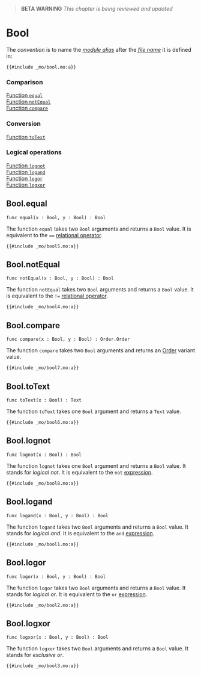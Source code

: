 > **BETA WARNING** _This chapter is being reviewed and updated_

# Bool

The _convention_ is to name the [_module alias_](/common-programming-concepts/modules.html#type-imports-and-renaming) after the [_file name_](/common-programming-concepts/modules.html#imports) it is defined in:

```motoko, run
{{#include _mo/bool.mo:a}}
```

### Comparison

[Function `equal`](#boolequal)  
[Function `notEqual`](#boolnotequal)  
[Function `compare`](#boolcompare)

### Conversion

[Function `toText`](#booltotext)

### Logical operations

[Function `lognot`](#boollognot)  
[Function `logand`](#boollogand)  
[Function `logor`](#boollogor)  
[Function `logxor`](#boollogxor)

## Bool.equal

```motoko
func equal(x : Bool, y : Bool) : Bool
```

The function `equal` takes two `Bool` arguments and returns a `Bool` value. It is equivalent to the `==` [relational operator](/common-programming-concepts/operators/relational-operators.html).

```motoko, run
{{#include _mo/bool5.mo:a}}
```

## Bool.notEqual

```motoko
func notEqual(x : Bool, y : Bool) : Bool
```

The function `notEqual` takes two `Bool` arguments and returns a `Bool` value. It is equivalent to the `!=` [relational operator](/common-programming-concepts/operators/relational-operators.html).

```motoko, run
{{#include _mo/bool4.mo:a}}
```

## Bool.compare

```motoko
func compare(x : Bool, y : Bool) : Order.Order
```

The function `compare` takes two `Bool` arguments and returns an [Order](/base-library/utils/order.html) variant value.

```motoko, run
{{#include _mo/bool7.mo:a}}
```

## Bool.toText

```motoko
func toText(x : Bool) : Text
```

The function `toText` takes one `Bool` argument and returns a `Text` value.

```motoko, run
{{#include _mo/bool6.mo:a}}
```

## Bool.lognot

```motoko
func lognot(x : Bool) : Bool
```

The function `lognot` takes one `Bool` argument and returns a `Bool` value. It stands for _logical not_. It is equivalent to the `not` [expression](/common-programming-concepts/operators/logical-expressions.html#not-expression).

```motoko, run
{{#include _mo/bool8.mo:a}}
```

## Bool.logand

```motoko
func logand(x : Bool, y : Bool) : Bool
```

The function `logand` takes two `Bool` arguments and returns a `Bool` value. It stands for _logical and_. It is equivalent to the `and` [expression](/common-programming-concepts/operators/logical-expressions.html#and-expression).

```motoko, run
{{#include _mo/bool1.mo:a}}
```

## Bool.logor

```motoko
func logor(x : Bool, y : Bool) : Bool
```

The function `logor` takes two `Bool` arguments and returns a `Bool` value. It stands for _logical or_. It is equivalent to the `or` [expression](/common-programming-concepts/operators/logical-expressions.html#or-expression).

```motoko, run
{{#include _mo/bool2.mo:a}}
```

## Bool.logxor

```motoko
func logxor(x : Bool, y : Bool) : Bool
```

The function `logxor` takes two `Bool` arguments and returns a `Bool` value. It stands for _exclusive or_.

```motoko, run
{{#include _mo/bool3.mo:a}}
```
